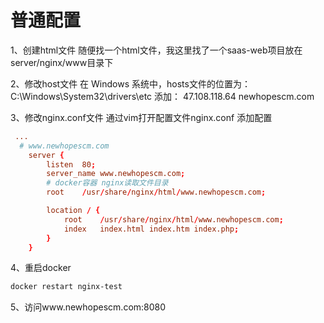 # 普通配置

1、创建html文件
随便找一个html文件，我这里找了一个saas-web项目放在server/nginx/www目录下

2、修改host文件
在 Windows 系统中，hosts文件的位置为：C:\Windows\System32\drivers\etc
添加：
47.108.118.64 newhopescm.com

3、修改nginx.conf文件
通过vim打开配置文件nginx.conf
添加配置
```conf
 ...
  # www.newhopescm.com 
    server {
        listen  80;
        server_name www.newhopescm.com;
        # docker容器 nginx读取文件目录
        root    /usr/share/nginx/html/www.newhopescm.com;

        location / {
            root    /usr/share/nginx/html/www.newhopescm.com;
            index   index.html index.htm index.php;
        }
    }
```
4、重启docker
```bash
docker restart nginx-test
```

5、访问www.newhopescm.com:8080